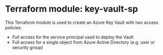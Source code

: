 # Terraform module: key-vault-sp
This Terraform module is used to create an Azure Key Vault with two access policies:
- Full access for the service principal used to deploy the Vault
- Full access for a single object from Azure Active Directory (e.g. user or security group)